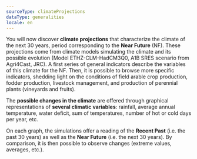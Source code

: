 ```yaml
---
sourceType: climateProjections
dataType: generalities
locale: en
---
```

You will now discover **climate projections** that characterize the climate of the next 30 years, period corresponding to the **Near Future** (NF). These projections come from climate models simulating the climate and its possible evolution (Model ETHZ-CLM-HadCM3Q0, A1B SRES scenario from Agri4Cast, JRC).
A first series of general indicators describe the variables of this climate for the NF. Then, it is possible to browse more specific indicators, shedding light on the conditions of field arable crop production, fodder production, livestock management, and production of perennial plants (vineyards and fruits).

The **possible changes in the climate** are offered through graphical
representations of **several climatic variables**: rainfall, average annual
temperature, water deficit, sum of temperatures, number of hot or cold days per
year, etc.

On each graph, the simulations offer a reading of the **Recent Past** (i.e. the
past 30 years) as well as the **Near Future** (i.e. the next 30 years). By
comparison, it is then possible to observe changes (extreme values, averages,
etc.).
